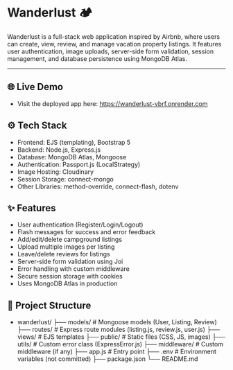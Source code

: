 # Wanderlust 🏕️

Wanderlust is a full-stack web application inspired by Airbnb, where users can create, view, review, and manage vacation property listings. It features user authentication, image uploads, server-side form validation, session management, and database persistence using MongoDB Atlas.

---

## 🌐 Live Demo

- Visit the deployed app here: https://wanderlust-vbrf.onrender.com

## ⚙️ Tech Stack

- Frontend: EJS (templating), Bootstrap 5
- Backend: Node.js, Express.js
- Database: MongoDB Atlas, Mongoose
- Authentication: Passport.js (LocalStrategy)
- Image Hosting: Cloudinary
- Session Storage: connect-mongo
- Other Libraries: method-override, connect-flash, dotenv


## ✨ Features

- User authentication (Register/Login/Logout)
- Flash messages for success and error feedback
- Add/edit/delete campground listings
- Upload multiple images per listing
- Leave/delete reviews for listings
- Server-side form validation using Joi
- Error handling with custom middleware
- Secure session storage with cookies
- Uses MongoDB Atlas in production

## 📁 Project Structure

- wanderlust/
    ├── models/ # Mongoose models (User, Listing, Review)
    ├── routes/ # Express route modules (listing.js, review.js, user.js)
    ├── views/ # EJS templates
    ├── public/ # Static files (CSS, JS, images)
    ├── utils/ # Custom error class (ExpressError.js)
    ├── middleware/ # Custom middleware (if any)
    ├── app.js # Entry point
    ├── .env # Environment variables (not committed)
    ├── package.json
    └── README.md